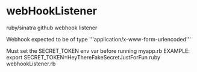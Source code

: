 # webHookListener
ruby/sinatra github webhook listener

Webhook expected to be of type '''application/x-www-form-urlencoded'''

Must set the SECRET_TOKEN env var before running myapp.rb
EXAMPLE: export SECRET_TOKEN=HeyThereFakeSecretJustForFun
ruby webhookListener.rb
